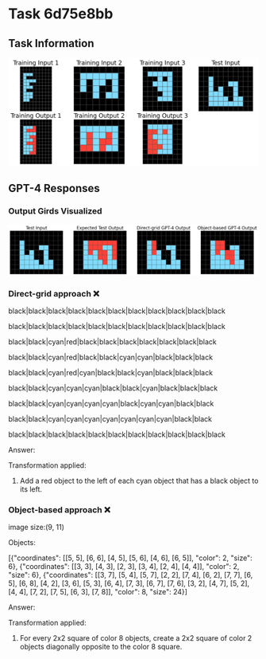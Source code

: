 
# Task 6d75e8bb

## Task Information

![](images/tasks/6d75e8bb.png)

## GPT-4 Responses

### Output Girds Visualized
![](images/solutions/6d75e8bb.png)

### Direct-grid approach ❌
black|black|black|black|black|black|black|black|black|black|black

black|black|black|black|black|black|black|black|black|black|black

black|black|cyan|red|black|black|black|black|black|black|black

black|black|cyan|red|black|black|cyan|cyan|black|black|black

black|black|cyan|red|cyan|black|black|cyan|black|black|black

black|black|cyan|cyan|cyan|black|black|cyan|black|black|black

black|black|cyan|cyan|cyan|cyan|black|cyan|cyan|black|black

black|black|cyan|cyan|cyan|cyan|cyan|cyan|cyan|black|black

black|black|black|black|black|black|black|black|black|black|black



Answer:

Transformation applied:

1. Add a red object to the left of each cyan object that has a black object to its left.

### Object-based approach ❌
image size:(9, 11)

Objects:

[{"coordinates": [[5, 5], [6, 6], [4, 5], [5, 6], [4, 6], [6, 5]], "color": 2, "size": 6}, {"coordinates": [[3, 3], [4, 3], [2, 3], [3, 4], [2, 4], [4, 4]], "color": 2, "size": 6}, {"coordinates": [[3, 7], [5, 4], [5, 7], [2, 2], [7, 4], [6, 2], [7, 7], [6, 5], [6, 8], [4, 2], [3, 6], [5, 3], [6, 4], [7, 3], [6, 7], [7, 6], [3, 2], [4, 7], [5, 2], [4, 4], [7, 2], [7, 5], [6, 3], [7, 8]], "color": 8, "size": 24}]



Answer:

Transformation applied:

1. For every 2x2 square of color 8 objects, create a 2x2 square of color 2 objects diagonally opposite to the color 8 square.
